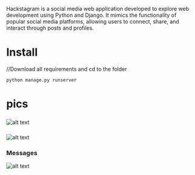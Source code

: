 Hackstagram is a social media web application developed to explore web development using Python and Django. It mimics the functionality of popular social media platforms, allowing users to connect, share, and interact through posts and profiles.

# Install
//Download all requirements and cd to the folder

 ```python manage.py runserver```

# pics

### 

![alt text](https://github.com/sudo-subho/hackstagram/blob/main/screenshorts/Screenshot%202024-05-04%20193418.png)

### 

![alt text](https://github.com/sudo-subho/hackstagram/blob/main/screenshorts/Screenshot%202024-05-04%20193435.png)

### Messages

![alt text](https://github.com/sudo-subho/hackstagram/blob/main/screenshorts/Screenshot%202024-05-04%20193448.png)



